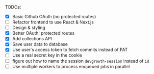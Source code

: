 TODOs:

- [x] Basic Github OAuth (no protected routes)
- [ ] Refactor frontend to use React & Next.js
- [ ] Design & styling
- [x] Better OAuth: protected routes
- [x] Add collections API
- [x] Save user data to database
- [x] Use user's access token to fetch commits instead of PAT
- [ ] Use a real secret key in the cookie
- [ ] figure out how to name the session `devgrowth-session` instead of `id`
- [ ] Use multiple workers to process enqueued jobs in parallel
